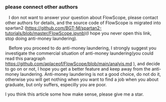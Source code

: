 ### please  connect other authors 

&nbsp;&nbsp;  I don not want to answer your question about FlowScope, please contact other authors for details, and the source code of FlowScope is migrated into spartan2 (<https://github.com/BGT-M/spartan2-tutorials/blob/master/FlowScope.ipynb>)(I hope you never open this link, stop doing anti-money laundering).  


&nbsp;&nbsp;  Before you proceed to do anti-money laundering, I strongly suggest you investigate the commercial situation of anti-money laundering(you could read this paragraph https://github.com/aplaceof/FlowScope/blob/main/analyis.md ), and decide to go on or not, I hope you get a better feature and keep away from the  anti-money laundering. Anti-money laundering is not a good  choice,  do not do it, otherwise  you will get nothing when you want to find a job when you about graduate, but only suffers, especilly you are poor. 

 I you think this article some how make sense, please give me a star. 

